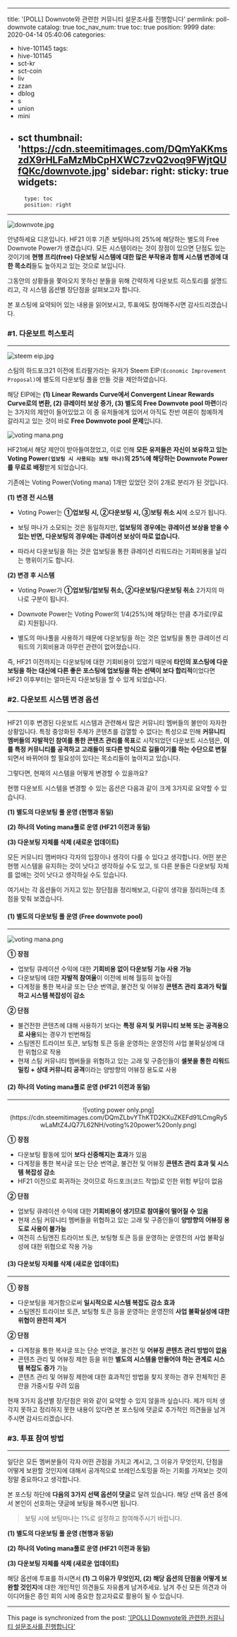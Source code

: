 
---
title: '[POLL] Downvote와 관련한 커뮤니티 설문조사를 진행합니다'
permlink: poll-downvote
catalog: true
toc_nav_num: true
toc: true
position: 9999
date: 2020-04-14 05:40:06
categories:
- hive-101145
tags:
- hive-101145
- sct-kr
- sct-coin
- liv
- zzan
- dblog
- s
- union
- mini
- sct
thumbnail: 'https://cdn.steemitimages.com/DQmYaKKmszdX9rHLFaMzMbCpHXWC7zvQ2voq9FWjtQUfQKc/downvote.jpg'
sidebar:
    right:
        sticky: true
widgets:
    -
        type: toc
        position: right
---


![downvote.jpg](https://cdn.steemitimages.com/DQmYaKKmszdX9rHLFaMzMbCpHXWC7zvQ2voq9FWjtQUfQKc/downvote.jpg)

안녕하세요 디온입니다. HF21 이후 기존 보팅마나의 25%에 해당하는 별도의 Free Downvote Power가 생겼습니다. 모든 시스템이라는 것이 장점이 있으면 단점도 있는 것이기에 **현행 프리(free) 다운보팅 시스템에 대한 많은 부작용과 함께 시스템 변경에 대한 목소리**들도 높아지고 있는 것으로 보입니다.

그동안의 상황들을 쫓아오지 못하신 분들을 위해 간략하게 다운보트 히스토리를 설명드리고, 각 시스템 옵션별 장단점을 살펴보고자 합니다. 

본 포스팅에 요약되어 있는 내용을 읽어보시고, 투표에도 참여해주시면 감사드리겠습니다.


### #1. 다운보트 히스토리
---
![steem eip.jpg](https://cdn.steemitimages.com/DQmT3X8JkBReeSktJnNvEYC9tRuxHpbas9g568RPSyZ49zZ/steem%20eip.jpg)

스팀의 하드포크21 이전에 트라팔가라는 유저가 Steem EIP`(Economic Improvement Proposal)`에 별도의 다운보팅 풀을 만들 것을 제안하였습니다.

해당 EIP에는 **(1) Linear Rewards Curve에서 Convergent Linear Rewards Curve로의 변환, (2) 큐레이터 보상 증가, (3) 별도의 Free Downvote pool 마련**이라는 3가지의 제안이 들어있었고 이 중 유저들에게 있어서 아직도 찬반 여론이 첨예하게 갈라지고 있는 것이 바로 **Free Downvote pool 문제**입니다.

![voting mana.png](https://cdn.steemitimages.com/DQmTHsEhcmAzrVMnCm4rU2QVYRuoW2qok9JKGEn6TSXG4uU/voting%20mana.png)

HF21에서 해당 제안이 받아들여졌었고, 이로 인해 **모든 유저들은 자신이 보유하고 있는 Voting Power`(업보팅 시 사용되는 보팅 마나)`의 25%에 해당하는 Downvote Power를 무료로 배정**받게 되었습니다. 

기존에는 Voting Power(Voting mana) 1개만 있었던 것이 2개로 분리가 된 것입니다.

**(1) 변경 전 시스템**

- Voting Power는 **①업보팅 시, ②다운보팅 시, ③보팅 취소 시**에 소모가 됩니다.

- 보팅 마나가 소모되는 것은 동일하지만, **업보팅의 경우에는 큐레이션 보상을 받을 수 있는 반면, 다운보팅의 경우에는 큐레이션 보상이 따로 없습니다.**

- 따라서 다운보팅을 하는 것은 업보팅을 통한 큐레이션 리워드라는 기회비용을 날리는 행위이기도 합니다.

**(2) 변경 후 시스템**

- Voting Power가 **①업보팅/업보팅 취소, ②다운보팅/다운보팅 취소** 2가지의 마나로 구분이 됩니다.

- Downvote Power는 Voting Power의 1/4(25%)에 해당하는 만큼 추가로(무료로) 지원됩니다.

- 별도의 마나풀을 사용하기 때문에 다운보팅을 하는 것은 업보팅을 통한 큐레이션 리워드의 기회비용과 아무런 관련이 없어졌습니다.

즉, HF21 이전까지는 다운보팅에 대한 기회비용이 있었기 때문에 **타인의 포스팅에 다운보팅을 하는 대신에 다른 좋은 포스팅에 업보팅을 하는 선택이 보다 합리적**이었다면 HF21 이후부터는 얼마든지 다운보팅을 할 수 있게 되었습니다.




### #2. 다운보트 시스템 변경 옵션
---

HF21 이후 변경된 다운보트 시스템과 관련해서 많은 커뮤니티 멤버들의 불만이 자자한 상황입니다. 특정 중앙화된 주체가 콘텐츠를 검열할 수 없다는 특성으로 인해 **커뮤니티 멤버들의 자발적인 참여를 통한 콘텐츠 관리를 목표**로 시작되었던 다운보트 시스템은, **이를 특정 커뮤니티를 공격하고 고래들이 또다른 방식으로 길들이기를 하는 수단으로 변질**되면서 바뀌어야 할 필요성이 있다는 목소리들이 높아지고 있습니다.

그렇다면, 현재의 시스템을 어떻게 변경할 수 있을까요?

현행 다운보트 시스템을 변경할 수 있는 옵션은 다음과 같이 크게 3가지로 요약할 수 있습니다. 

**(1) 별도의 다운보팅 풀 운영 (현행과 동일)**

**(2) 하나의 Voting mana풀로 운영 (HF21 이전과 동일)**

**(3) 다운보팅 자체를 삭제 (새로운 업데이트)**

모든 커뮤니티 멤버마다 각자의 입장이나 생각이 다를 수 있다고 생각합니다. 어떤 분은 현행 시스템을 유지하는 것이 낫다고 생각하실 수도 있고, 또 다른 분들은 다운보팅 자체를 없애는 것이 낫다고 생각하실 수도 있습니다. 

여기서는 각 옵션들이 가지고 있는 장단점을 정리해보고, 다같이 생각을 정리하는데 초점을 맞춰 보겠습니다.

#### (1) 별도의 다운보팅 풀 운영 (Free downvote pool)
---

![voting mana.png](https://cdn.steemitimages.com/DQmTHsEhcmAzrVMnCm4rU2QVYRuoW2qok9JKGEn6TSXG4uU/voting%20mana.png)

**① 장점**

- 업보팅 큐레이션 수익에 대한 **기회비용 없이 다운보팅 기능 사용 가능**
- 다운보팅에 대한 **자발적 참여율**이 이전에 비해 월등히 높아짐
- 다계정을 통한 복사글 또는 단순 번역글, 불건전 및 어뷰징 **콘텐츠 관리 효과가 탁월하고 시스템 복잡성이 감소**

**② 단점**

- 불건전한 콘텐츠에 대해 사용하기 보다는 **특정 유저 및 커뮤니티 보복 또는 공격용으로 사용**되는 경우가 빈번해짐
- 스팀엔진 트라이브 토큰, 보팅형 토큰 등을 운영하는 운영진의 사업 불확실성에 대한 위협으로 작용 
- 현재 스팀 커뮤니티 멤버들을 위협하고 있는 고래 및 구증인들이 **셀봇을 통한 리워드 밀킹 + 상대 커뮤니티 공격**이라는 양방향의 어뷰징 용도로 사용 

#### (2) 하나의 Voting mana풀로 운영 (HF21 이전과 동일)
---

<center>![voting power only.png](https://cdn.steemitimages.com/DQmZLbvYThKTD2KXuZKEFd91LCmgRy5wLaMtZ4JQ77L62NH/voting%20power%20only.png)</center>

**① 장점**

- 다운보팅 활동에 있어 **보다 신중해지는 효과**가 있음
- 다계정을 통한 복사글 또는 단순 번역글, 불건전 및 어뷰징 **콘텐츠 관리 효과 및 시스템 복잡성 감소**
- HF21 이전으로 회귀하는 것이므로 하드포크(코드 작업)로 인한 위험 부담이 없음

**② 단점**

- 업보팅 큐레이션 수익에 대한 **기회비용이 생기므로 참여율이 떨어질 수 있음**
- 현재 스팀 커뮤니티 멤버들을 위협하고 있는 고래 및 구증인들이 **양방향의 어뷰징 용도로 사용이 불가능**
- 여전히 스팀엔진 트라이브 토큰, 보팅형 토큰 등을 운영하는 운영진의 사업 불확실성에 대한 위협으로 작용 가능

#### (3) 다운보팅 자체를 삭제 (새로운 업데이트)
---

**① 장점**

- 다운보팅을 제거함으로써 **일시적으로 시스템 복잡도 감소 효과**
- 스팀엔진 트라이브 토큰, 보팅형 토큰 등을 운영하는 운영진의 **사업 불확실성에 대한 위협이 완전히 제거**

**② 단점**

- 다계정을 통한 복사글 또는 단순 번역글, 불건전 및 **어뷰징 콘텐츠 관리 방법이 없음**
- 콘텐츠 관리 및 어뷰징 제한 등을 위한 **별도의 시스템을 만들어야 하는 관계로 시스템 복잡도 증가** 가능
- 콘텐츠 관리 및 어뷰징 제한에 대한 효과적인 방법을 찾지 못하는 경우 전체적인 혼란을 가중시킬 우려 있음


현재 3가지 옵션별 장/단점은 위와 같이 요약할 수 있지 않을까 싶습니다. 제가 미처 생각지 못하고 정리하지 못한 내용이 있다면 본 포스팅에 댓글로 추가적인 의견들을 남겨주시면 감사드리겠습니다.

### #3. 투표 참여 방법
---
일단은 모든 멤버분들이 각자 어떤 관점을 가지고 계시고, 그 이유가 무엇인지, 단점을 어떻게 보완할 것인지에 대해서 공개적으로 브레인스토밍을 하는 기회를 가져보는 것이 정말 중요하다고 생각합니다.


본 포스팅 하단에 **다음의 3가지 선택 옵션이 댓글**로 달려 있습니다. 해당 선택 옵션 중에서 본인이 선호하는 댓글에 보팅을 해주시면 됩니다.

> 보팅 시에 보팅마나는 1%로 설정하고 참여해주시기 바랍니다. 

**(1) 별도의 다운보팅 풀 운영 (현행과 동일)**

**(2) 하나의 Voting mana풀로 운영 (HF21 이전과 동일)**

**(3) 다운보팅 자체를 삭제 (새로운 업데이트)**


해당 옵션에 투표를 하시면서 **(1) 그 이유가 무엇인지, (2) 해당 옵션의 단점을 어떻게 보완할 것인지**에 대한 개인적인 의견들도 자유롭게 남겨주세요. 남겨 주신 모든 의견과 아이디어들은 증인 회의 시에 중요한 참고자료로 활용이 될 수 있습니다.

- - -

This page is synchronized from the post: ['[POLL] Downvote와 관련한 커뮤니티 설문조사를 진행합니다'](https://steemit.com/@donekim/poll-downvote)

